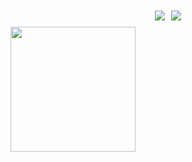 <div style="display: flex; align-items: center; justify-content: center; margin: 10px">
        <img
          align=center
          src="https://img.shields.io/github/stars/IvoryGate?style=flat&logoColor=%231677ff&labelColor=rgb(89, 89, 89)&color=rgb(3, 126, 187)"
          style="margin: 0 5px"
        /><img
          align=center
          src="https://img.shields.io/github/followers/IvoryGate?style=flat&logoColor=%231677ff&labelColor=rgb(89, 89, 89)&color=rgb(3, 126, 187)""
          style="margin: 0 5px"
        />
      </div>
<a href="https://github.com/anuraghazra/github-readme-stats">
  <img height=200 align="center" src="https://github-readme-stats.vercel.app/api?username=IvoryGate" />
</a>


<!--
**IvoryGate/IvoryGate** is a ✨ _special_ ✨ repository because its `README.md` (this file) appears on your GitHub profile.

Here are some ideas to get you started:

- 🔭 I’m currently working on ...
- 🌱 I’m currently learning ...
- 👯 I’m looking to collaborate on ...
- 🤔 I’m looking for help with ...
- 💬 Ask me about ...
- 📫 How to reach me: ...
- 😄 Pronouns: ...
- ⚡ Fun fact: ...
-->
